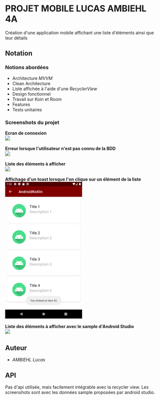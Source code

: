 # PROJET MOBILE LUCAS AMBIEHL 4A

Création d'une application mobile affichant une liste d'éléments ainsi que leur détails

## Notation

### Notions abordées 

* Architecture *MVVM*
* Clean Architecture
* Liste affichée à l'aide d'une *RecyclerView*
* Design fonctionnel
* Travail sur Koin et Room
* Features
* Tests unitaires


### Screenshots du projet 

**Ecran de connexion**  
<img src="images/connect" width="250">

**Erreur lorsque l'utilisateur n'est pas connu de la BDD**  
<img src="images/toasterror" width="250">

**Liste des éléments à afficher**  
<img src="images/Liste" width="250">

**Affichage d'un toast lorsque l'on clique sur un élément de la liste**  
<img src="images/toastelement.png" width="250">  

**Liste des éléments à afficher avec le sample d'Android Studio**  
<img src="images/listesample" width="250">


## Auteur

* *AMBIEHL Lucas*

## API

Pas d'api utilisée, mais facilement intégrable avec la recycler view. Les screenshots sont avec les données sample proposées par android studio.
